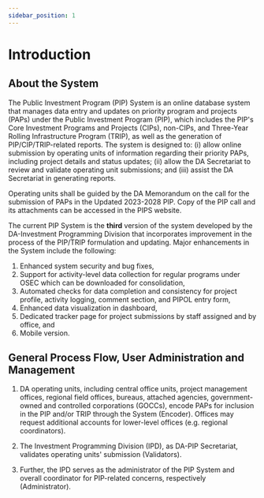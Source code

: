 ```yaml
---
sidebar_position: 1
---
```


# Introduction

## About the System

The Public Investment Program (PIP) System is an online database system that
manages data entry and updates on priority program and projects (PAPs) under the Public
Investment Program (PIP), which includes the PIP's Core Investment Programs and
Projects (CIPs), non-CIPs, and Three-Year Rolling Infrastructure Program (TRIP), as well
as the generation of PIP/CIP/TRIP-related reports. The system is designed to: (i) allow
online submission by operating units of information regarding their priority PAPs, including
project details and status updates; (ii) allow the DA Secretariat to review and validate
operating unit submissions; and (iii) assist the DA Secretariat in generating reports.

Operating units shall be guided by the DA Memorandum on the call for the submission of
PAPs in the Updated 2023-2028 PIP. Copy of the PIP call and its attachments can be accessed
in the PIPS website.

The current PIP System is the __third__ version of the system developed by the DA-Investment 
Programming Division that incorporates improvement in the process of the PIP/TRIP formulation and 
updating. Major enhancements in the System include the following:

1. Enhanced system security and bug fixes, 
2. Support for activity-level data collection for regular programs under OSEC which can be downloaded for consolidation,
3. Automated checks for data completion and consistency for project profile, activity logging, comment section, and PIPOL entry form,
4. Enhanced data visualization in dashboard,
5. Dedicated tracker page for project submissions by staff assigned and by office, and
6. Mobile version.

## General Process Flow, User Administration and Management

1. DA operating units, including central office units, project management offices,
regional field offices, bureaus, attached agencies, government-owned and controlled corporations (GOCCs), 
encode PAPs for inclusion in the PIP and/or TRIP through the System (Encoder). Offices may request additional 
accounts for lower-level offices (e.g. regional coordinators).

2. The Investment Programming Division (IPD), as DA-PIP Secretariat, validates operating units' submission (Validators).

3. Further, the IPD  serves as the administrator of the PIP System and overall coordinator for PIP-related concerns,
   respectively (Administrator).
